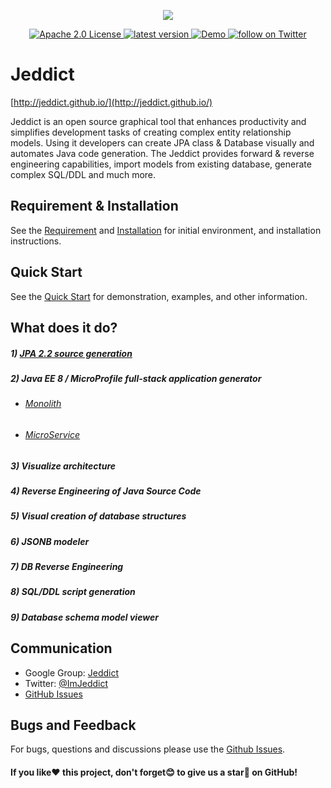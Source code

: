 


<p align="center">
    <img src="https://jeddict.github.io/images/logo/logo-home.png">
</p>
<p align="center">
    <a href="https://opensource.org/licenses/Apache-2.0">
        <img src="https://img.shields.io/badge/License-Apache%202.0-green.svg" alt="Apache 2.0 License">
    </a>
    <a href="https://github.com/jeddict/jeddict/releases">
        <img src="https://img.shields.io/github/release/jeddict/jeddict/all.svg" alt="latest version">
    </a>
    <a href="https://www.youtube.com/imjeddict">
        <img src="https://img.shields.io/badge/Youtube-ImJeddict-red.svg" alt="Demo">
    </a>
    <a href="https://twitter.com/intent/follow?screen_name=imjeddict">
        <img src="https://img.shields.io/twitter/follow/imjeddict.svg?style=social&logo=twitter" alt="follow on Twitter">
    </a>
</p>


# Jeddict
[http://jeddict.github.io/](http://jeddict.github.io/)

Jeddict is an open source graphical tool that enhances productivity and simplifies development tasks of creating complex entity relationship models. Using it developers can create JPA class & Database visually and automates Java code generation. The Jeddict provides forward & reverse engineering capabilities, import models from existing database, generate complex SQL/DDL and much more.

## Requirement & Installation

See the [Requirement](http://jeddict.github.io/tutorial/page.html?l=Requirement) and [Installation](http://jeddict.github.io/tutorial/page.html?l=Installation) for initial environment, and installation instructions.


## Quick Start

See the [Quick Start](http://jeddict.github.io/tutorial/page.html?l=QuickStart) for demonstration, examples, and other information.


## What does it do?

##### 1) [JPA 2.2 source generation](http://jeddict.github.io/tutorial/page.html?l=QuickStart)
##### 2) Java EE 8 / MicroProfile full-stack application generator
 - ###### [Monolith](https://jeddict.github.io/page.html?l=tutorial/Monolith)
 - ###### [MicroService](https://jeddict.github.io/page.html?l=tutorial/MicroService)
##### 3) Visualize architecture
##### 4) Reverse Engineering of Java Source Code
##### 5) Visual creation of database structures
##### 6) JSONB modeler
##### 7) DB Reverse Engineering
##### 8) SQL/DDL script generation
##### 9) Database schema model viewer

## Communication

- Google Group: [Jeddict](https://groups.google.com/forum/#!forum/jeddict)
- Twitter: [@ImJeddict](http://twitter.com/ImJeddict)
- [GitHub Issues](https://github.com/jeddict/jeddict/issues)


## Bugs and Feedback

For bugs, questions and discussions please use the [Github Issues](https://github.com/jeddict/jeddict/issues).

#### If you like:heart: this project, don't forget:blush: to give us a star:star2: on GitHub!


[license]:LICENSE
[license img]:https://img.shields.io/badge/License-Apache%202-blue.svg
